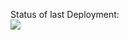 Status of last Deployment:<br>
<img src="https://github.com/kulikofff/myappformerge/workflows/My-GitHubActions-Basics/badge.svg?branch=master"><br>
